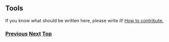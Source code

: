 ## Tools

If you know what should be written here, please write it!
[How to contribute.](https://github.com/becarpenter/book6/blob/main/1.%20Introduction%20and%20Foreword/How%20to%20contribute.md#how-to-contribute)

<!-- Link lines generated automatically; do not delete -->

### [<ins>Previous</ins>](Advanced%20Troubleshooting.md) [<ins>Next</ins>](../20.%20Further%20Reading/20.%20Further%20Reading.md) [<ins>Top</ins>](9.%20Troubleshooting.md)
